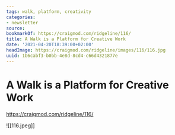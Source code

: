 ```yaml
---
tags: walk, platform, creativity
categories:
- newsletter
source:
bookmarkOf: https://craigmod.com/ridgeline/116/
title: A Walk is a Platform for Creative Work
date: '2021-04-20T18:39:00+02:00'
headImage: https://craigmod.com/ridgeline/images/116/116.jpg
uuid: 1b6cabf3-b0bb-4e8d-8cd4-c66d4321877e
---
```


# A Walk is a Platform for Creative Work
https://craigmod.com/ridgeline/116/

![[116.jpeg]]
